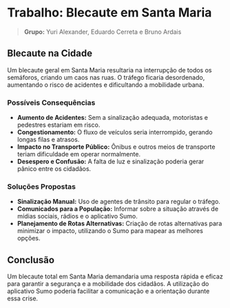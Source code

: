# Trabalho: Blecaute em Santa Maria

> **Grupo:** Yuri Alexander, Eduardo Cerreta e Bruno Ardais

## Blecaute na Cidade

Um blecaute geral em Santa Maria resultaria na interrupção de todos os semáforos, criando um caos nas ruas. O tráfego ficaria desordenado, aumentando o risco de acidentes e dificultando a mobilidade urbana.

### Possíveis Consequências

- **Aumento de Acidentes:** Sem a sinalização adequada, motoristas e pedestres estariam em risco.
- **Congestionamento:** O fluxo de veículos seria interrompido, gerando longas filas e atrasos.
- **Impacto no Transporte Público:** Ônibus e outros meios de transporte teriam dificuldade em operar normalmente.
- **Desespero e Confusão:** A falta de luz e sinalização poderia gerar pânico entre os cidadãos.

### Soluções Propostas

- **Sinalização Manual:** Uso de agentes de trânsito para regular o tráfego.
- **Comunicados para a População:** Informar sobre a situação através de mídias sociais, rádios e o aplicativo Sumo.
- **Planejamento de Rotas Alternativas:** Criação de rotas alternativas para minimizar o impacto, utilizando o Sumo para mapear as melhores opções.

## Conclusão

Um blecaute total em Santa Maria demandaria uma resposta rápida e eficaz para garantir a segurança e a mobilidade dos cidadãos. A utilização do aplicativo Sumo poderia facilitar a comunicação e a orientação durante essa crise.
